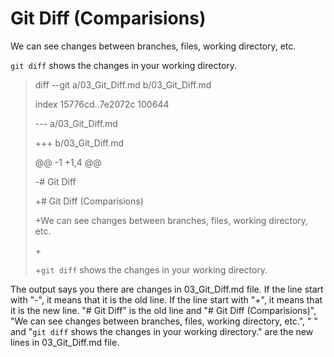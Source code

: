 # Git Diff (Comparisions)
We can see changes between branches, files, working directory, etc.

`git diff` shows the changes in your working directory.
> 
> diff --git a/03_Git_Diff.md b/03_Git_Diff.md
>
> index 15776cd..7e2072c 100644
>
> --- a/03_Git_Diff.md
>
> +++ b/03_Git_Diff.md
>
> @@ -1 +1,4 @@
>
> -# Git Diff
>
> +# Git Diff (Comparisions)
>
>
> +We can see changes between branches, files, working directory, etc.
>
> \+
>
> +`git diff` shows the changes in your working directory.
>
> 

The output says you there are changes in 03_Git_Diff.md file. If the line start with "-", it means that it is the old line. If the line start with "+", it means that it is the new line. "# Git Diff" is the old line and "# Git Diff (Comparisions)", "We can see changes between branches, files, working directory, etc.", " " and "`git diff` shows the changes in your working directory." are the new lines in 03_Git_Diff.md file. 